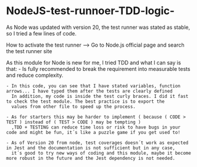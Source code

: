 # NodeJS-test-runnoer-TDD-logic-
As Node was updated with version 20, the test runner was stated as stable, so I tried a few lines of code. 

How to activate the test runner --> Go to Node.js official page and search the test runner site

As this module for Node is new for me, I tried TDD and what I can say is that:
    - Is fully recommended to break the requirement into measurable tests and reduce complexity.
    
    - In this code, you can see that I have stated variables, function arrows... I have typed them after the tests are clearly defined
      In addition, my code is inside the test curly braces. I did it fast to check the test module. The best practice is to export the
      values from other file to speed up the process.
    
    - As for starters this may be harder to implement ( because ( CODE > TEST ) instead of ( TEST > CODE ) may be tempting ) 
      ,TDD + TESTING can reduce time loss or risk to have bugs in your code and might be fun, it´s like a puzzle game if you get used to!
      
    - As of Version 20 from node, test coverages doesn´t work as expected in Jest and the documentation is not sufficient but in any case,
      it´s good to try new ways of coding and this module, maybe it become more robust in the future and the Jest dependency is not needed.
